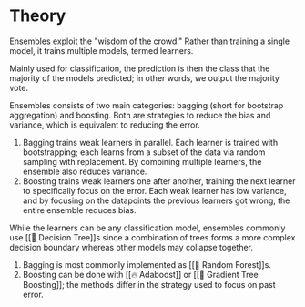 # Theory
Ensembles exploit the "wisdom of the crowd." Rather than training a single model, it trains multiple models, termed learners.

Mainly used for classification, the prediction is then the class that the majority of the models predicted; in other words, we output the majority vote.

Ensembles consists of two main categories: bagging (short for bootstrap aggregation) and boosting. Both are strategies to reduce the bias and variance, which is equivalent to reducing the error.
1. Bagging trains weak learners in parallel. Each learner is trained with bootstrapping; each learns from a subset of the data via random sampling with replacement. By combining multiple learners, the ensemble also reduces variance.
2. Boosting trains weak learners one after another, training the next learner to specifically focus on the error. Each weak learner has low variance, and by focusing on the datapoints the previous learners got wrong, the entire ensemble reduces bias.

While the learners can be any classification model, ensembles commonly use [[💭 Decision Tree]]s since a combination of trees forms a more complex decision boundary whereas other models may collapse together.
1. Bagging is most commonly implemented as [[🌲 Random Forest]]s.
2. Boosting can be done with [[🔥 Adaboost]] or [[🎍 Gradient Tree Boosting]]; the methods differ in the strategy used to focus on past error.